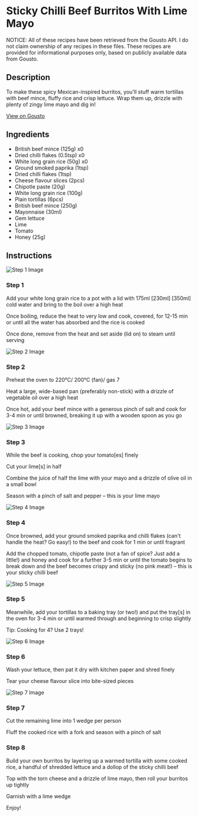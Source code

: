# Sticky Chilli Beef Burritos With Lime Mayo

NOTICE: All of these recipes have been retrieved from the Gousto API. I do not claim ownership of any recipes in these files. These recipes are provided for informational purposes only, based on publicly available data from Gousto.

## Description

To make these spicy Mexican-inspired burritos, you'll stuff warm tortillas with beef mince, fluffy rice and crisp lettuce. Wrap them up, drizzle with plenty of zingy lime mayo and dig in! 

[View on Gousto](https://www.gousto.co.uk/recipes/cookbook/sticky-chilli-beef-burritos-with-lime-mayo-df)

## Ingredients

- British beef mince (125g) x0
- Dried chilli flakes (0.5tsp) x0
- White long grain rice (50g) x0
- Ground smoked paprika (1tsp)
- Dried chilli flakes (1tsp)
- Cheese flavour slices (2pcs)
- Chipotle paste (20g)
- White long grain rice (100g)
- Plain tortillas (6pcs)
- British beef mince (250g)
- Mayonnaise (30ml)
- Gem lettuce
- Lime
- Tomato
- Honey (25g)

## Instructions

![Step 1 Image](https://production-media.gousto.co.uk/cms/recipe-step-image/step-1-1640000226588-x200.jpg)

### Step 1

Add your white long grain rice to a pot with a lid with 175ml <span class="text-purple">[230ml]</span><span class="text-danger"> [350ml]</span> cold water and bring to the boil over a high heat

Once boiling, reduce the heat to very low and cook, covered, for 12-15 min or until all the water has absorbed and the rice is cooked

Once done, remove from the heat and set aside (lid on) to steam until serving

![Step 2 Image](https://production-media.gousto.co.uk/cms/recipe-step-image/step-2-1640000232913-x200.jpg)

### Step 2

Preheat the oven to 220°C/ 200°C (fan)/ gas 7

Heat a large, wide-based pan (preferably non-stick) with a drizzle of vegetable oil over a high heat

Once hot, add your beef mince with a generous pinch of salt and cook for 3-4 min or until browned, breaking it up with a wooden spoon as you go

![Step 3 Image](https://production-media.gousto.co.uk/cms/recipe-step-image/step-3-1640000237382-x200.jpg)

### Step 3

While the beef is cooking, chop your tomato[es] finely

Cut your lime[s] in half

Combine the juice of half the lime with your mayo and a drizzle of olive oil in a small bowl

Season with a pinch of salt and pepper – this is your lime mayo

![Step 4 Image](https://production-media.gousto.co.uk/cms/recipe-step-image/step-4-1640000241044-x200.jpg)

### Step 4

Once browned, add your ground smoked paprika and chilli flakes (can't handle the heat? Go easy!) to the beef and cook for 1 min or until fragrant

Add the chopped tomato, chipotle paste (not a fan of spice? Just add a little!) and honey and cook for a further 3-5 min or until the tomato begins to break down and the beef becomes crispy and sticky (no pink meat!) – this is your sticky chilli beef

![Step 5 Image](https://production-media.gousto.co.uk/cms/recipe-step-image/step-5-1640000245520-x200.jpg)

### Step 5

Meanwhile, add your tortillas to a baking tray (or two!) and put the tray[s] in the oven for 3-4 min or until warmed through and beginning to crisp slightly 

Tip: Cooking for 4? Use 2 trays!

![Step 6 Image](https://production-media.gousto.co.uk/cms/recipe-step-image/step-6-1640000271536-x200.jpg)

### Step 6

Wash your lettuce, then pat it dry with kitchen paper and shred finely

Tear your cheese flavour slice into bite-sized pieces

![Step 7 Image](https://production-media.gousto.co.uk/cms/recipe-step-image/step-7-1640000276172-x200.jpg)

### Step 7

Cut the remaining lime into 1 wedge per person

Fluff the cooked rice with a fork and season with a pinch of salt

### Step 8

Build your own burritos by layering up a warmed tortilla with some cooked rice, a handful of shredded lettuce and a dollop of the sticky chilli beef

Top with the torn cheese and a drizzle of lime mayo, then roll your burritos up tightly

Garnish with a lime wedge

Enjoy!

